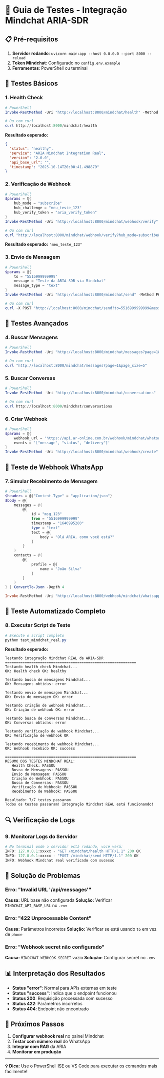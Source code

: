 # 🧪 Guia de Testes - Integração Mindchat ARIA-SDR

## 📋 Pré-requisitos

1. **Servidor rodando**: `uvicorn main:app --host 0.0.0.0 --port 8000 --reload`
2. **Token Mindchat**: Configurado no `config.env.example`
3. **Ferramentas**: PowerShell ou terminal

## 🚀 Testes Básicos

### 1. Health Check
```powershell
# PowerShell
Invoke-RestMethod -Uri "http://localhost:8000/mindchat/health" -Method GET

# Ou com curl
curl http://localhost:8000/mindchat/health
```

**Resultado esperado:**
```json
{
  "status": "healthy",
  "service": "ARIA Mindchat Integration Real",
  "version": "2.0.0",
  "api_base_url": "",
  "timestamp": "2025-10-14T20:00:41.498879"
}
```

### 2. Verificação de Webhook
```powershell
# PowerShell
$params = @{
    hub_mode = "subscribe"
    hub_challenge = "meu_teste_123"
    hub_verify_token = "aria_verify_token"
}
Invoke-RestMethod -Uri "http://localhost:8000/mindchat/webhook/verify" -Method GET -Body $params

# Ou com curl
curl "http://localhost:8000/mindchat/webhook/verify?hub_mode=subscribe&hub_challenge=meu_teste_123&hub_verify_token=aria_verify_token"
```

**Resultado esperado:** `"meu_teste_123"`

### 3. Envio de Mensagem
```powershell
# PowerShell
$params = @{
    to = "5516999999999"
    message = "Teste da ARIA-SDR via Mindchat"
    message_type = "text"
}
Invoke-RestMethod -Uri "http://localhost:8000/mindchat/send" -Method POST -Body $params

# Ou com curl
curl -X POST "http://localhost:8000/mindchat/send?to=5516999999999&message=Teste%20da%20ARIA-SDR&message_type=text"
```

## 🔧 Testes Avançados

### 4. Buscar Mensagens
```powershell
# PowerShell
Invoke-RestMethod -Uri "http://localhost:8000/mindchat/messages?page=1&page_size=5" -Method GET

# Ou com curl
curl "http://localhost:8000/mindchat/messages?page=1&page_size=5"
```

### 5. Buscar Conversas
```powershell
# PowerShell
Invoke-RestMethod -Uri "http://localhost:8000/mindchat/conversations" -Method GET

# Ou com curl
curl http://localhost:8000/mindchat/conversations
```

### 6. Criar Webhook
```powershell
# PowerShell
$params = @{
    webhook_url = "https://api.ar-online.com.br/webhook/mindchat/whatsapp"
    events = '["message", "status", "delivery"]'
}
Invoke-RestMethod -Uri "http://localhost:8000/mindchat/webhook/create" -Method POST -Body $params
```

## 📱 Teste de Webhook WhatsApp

### 7. Simular Recebimento de Mensagem
```powershell
# PowerShell
$headers = @{"Content-Type" = "application/json"}
$body = @{
    messages = @(
        @{
            id = "msg_123"
            from = "5516999999999"
            timestamp = "1640995200"
            type = "text"
            text = @{
                body = "Olá ARIA, como você está?"
            }
        }
    )
    contacts = @(
        @{
            profile = @{
                name = "João Silva"
            }
        }
    )
} | ConvertTo-Json -Depth 4

Invoke-RestMethod -Uri "http://localhost:8000/webhook/mindchat/whatsapp" -Method POST -Headers $headers -Body $body
```

## 🎯 Teste Automatizado Completo

### 8. Executar Script de Teste
```powershell
# Execute o script completo
python test_mindchat_real.py
```

**Resultado esperado:**
```
Testando integração Mindchat REAL da ARIA-SDR
============================================================
Testando health check Mindchat...
OK: Health check OK: healthy

Testando busca de mensagens Mindchat...
OK: Mensagens obtidas: error

Testando envio de mensagem Mindchat...
OK: Envio de mensagem OK: error

Testando criação de webhook Mindchat...
OK: Criação de webhook OK: error

Testando busca de conversas Mindchat...
OK: Conversas obtidas: error

Testando verificação de webhook Mindchat...
OK: Verificação de webhook OK

Testando recebimento de webhook Mindchat...
OK: Webhook recebido OK: success

============================================================
RESUMO DOS TESTES MINDCHAT REAL:
   Health Check: PASSOU
   Busca de Mensagens: PASSOU
   Envio de Mensagem: PASSOU
   Criação de Webhook: PASSOU
   Busca de Conversas: PASSOU
   Verificação de Webhook: PASSOU
   Recebimento de Webhook: PASSOU

Resultado: 7/7 testes passaram
Todos os testes passaram! Integração Mindchat REAL está funcionando!
```

## 🔍 Verificação de Logs

### 9. Monitorar Logs do Servidor
```powershell
# No terminal onde o servidor está rodando, você verá:
INFO: 127.0.0.1:xxxxx - "GET /mindchat/health HTTP/1.1" 200 OK
INFO: 127.0.0.1:xxxxx - "POST /mindchat/send HTTP/1.1" 200 OK
INFO: Webhook Mindchat real verificado com sucesso
```

## 🚨 Solução de Problemas

### Erro: "Invalid URL '/api/messages'"
**Causa:** URL base não configurada
**Solução:** Verificar `MINDCHAT_API_BASE_URL` no `.env`

### Erro: "422 Unprocessable Content"
**Causa:** Parâmetros incorretos
**Solução:** Verificar se está usando `to` em vez de `phone`

### Erro: "Webhook secret não configurado"
**Causa:** `MINDCHAT_WEBHOOK_SECRET` vazio
**Solução:** Configurar secret no `.env`

## 📊 Interpretação dos Resultados

- **Status "error"**: Normal para APIs externas em teste
- **Status "success"**: Indica que o endpoint funcionou
- **Status 200**: Requisição processada com sucesso
- **Status 422**: Parâmetros incorretos
- **Status 404**: Endpoint não encontrado

## 🎉 Próximos Passos

1. **Configurar webhook real** no painel Mindchat
2. **Testar com número real** do WhatsApp
3. **Integrar com RAG** da ARIA
4. **Monitorar em produção**

---

**💡 Dica:** Use o PowerShell ISE ou VS Code para executar os comandos mais facilmente!
